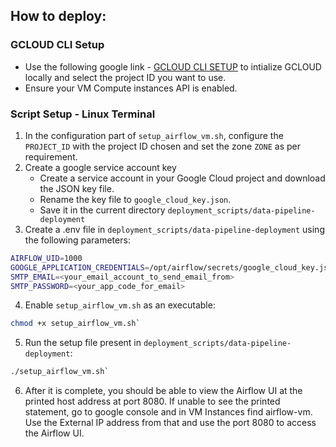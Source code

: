 ## How to deploy:


### GCLOUD CLI Setup
- Use the following google link - [GCLOUD CLI SETUP](https://cloud.google.com/sdk/docs/initializing) to intialize GCLOUD locally and select the project ID you want to use.
- Ensure your VM Compute instances API is enabled.

### Script Setup - Linux Terminal
1. In the configuration part of `setup_airflow_vm.sh`, configure the `PROJECT_ID` with the project ID chosen and set the zone `ZONE` as per requirement.
2. Create a google service account key 
    - Create a service account in your Google Cloud project and download the JSON key file.
    - Rename the key file to `google_cloud_key.json`.
    - Save it in the current directory `deployment_scripts/data-pipeline-deployment`
3. Create a .env file in `deployment_scripts/data-pipeline-deployment` using the following parameters:
```bash
AIRFLOW_UID=1000
GOOGLE_APPLICATION_CREDENTIALS=/opt/airflow/secrets/google_cloud_key.json
SMTP_EMAIL=<your_email_account_to_send_email_from>
SMTP_PASSWORD=<your_app_code_for_email>
```
4. Enable `setup_airflow_vm.sh` as an executable:
```bash
chmod +x setup_airflow_vm.sh`
```
5. Run the setup file present in `deployment_scripts/data-pipeline-deployment`:
```bash
./setup_airflow_vm.sh`
```
6. After it is complete, you should be able to view the Airflow UI at the printed host address at port 8080. If unable to see the printed statement, go to google console and in VM Instances find airflow-vm. Use the External IP address from that and use the port 8080 to access the Airflow UI.
